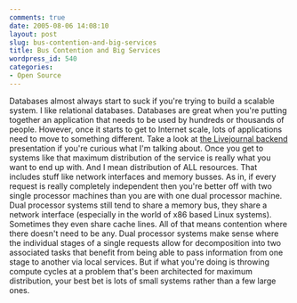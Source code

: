 ```yaml
---
comments: true
date: 2005-08-06 14:08:10
layout: post
slug: bus-contention-and-big-services
title: Bus Contention and Big Services
wordpress_id: 540
categories:
- Open Source
---
```


Databases almost always start to suck if you're trying to build a scalable system. I like relational databases. Databases are great when you're putting together an application  that needs to be used by hundreds or thousands of people. However, once it starts to get to Internet scale, lots of applications need to move to something different. Take a look at [the Livejournal backend](http://www.oliviertravers.com/archives/2004/12/29/inside-livejournals-backend/) presentation if you're curious what I'm talking about. Once you get to systems like that maximum distribution of the service is really what you want to end up with. And I mean distribution of ALL resources. That includes stuff like network interfaces and memory busses. As in, if every request is really completely independent then you're better off with two single processor machines than you are with one dual processor machine. Dual processor systems still tend to share a memory bus, they share a network interface (especially in the world of x86 based Linux systems).  Sometimes they even share cache lines. All of that means contention where there doesn't need to be any. Dual processor systems make sense where the individual stages of a single requests allow for decomposition into two associated tasks that benefit from being able to pass information from one stage to another via local services. But if what you're doing is throwing compute cycles at a problem that's been architected for maximum distribution, your best bet is lots of small systems rather than a few large ones.
